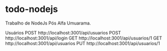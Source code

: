 # todo-nodejs
Trabalho de NodeJs Pós Alfa Umuarama.

Usuários
POST  http://localhost:3001/api/usuarios
POST  http://localhost:3001/api/login
GET   http://localhost:3001/api/usuarios/1
GET   http://localhost:3001/api/usuarios
PUT   http://localhost:3001/api/usuarios/1
